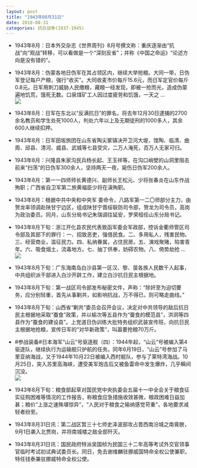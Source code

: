 ```yaml
---
layout: post
title: "1943年08月31日"
date: 2018-08-31
categories: 抗日战争(1937-1945)
---
```


<meta name="referrer" content="no-referrer" />

- 1943年8月：日本外交杂志《世界周刊》8月号撰文称：重庆逐渐由“抗战”向“观战”转移，可以看做是一个“深刻反省”；并称《中国之命运》“论述方向是没有错的”。 

- 1943年8月：伪蒙各地日伪军在其占领区内，继续大举抢粮。大同一带，日伪军登记每户产粮，强行“收买”。大同收麦市价每斤15.6元，而日军定官价每斤0.8元。日军用刺刀威胁人民缴粮，藏粮一经发现，即被一抢而光，造成伪蒙遍地饥荒，饿死无数。口泉煤矿工人因过度疲劳和饥饿，一天之 ... <br/><img src="https://wx3.sinaimg.cn/large/aca367d8ly1fut6ml5t57j20c809zt8s.jpg" />

- 1943年8月：日军在东北以“反满抗日”的罪名，将去年12月30日逮捕的2700余名教员和学生处死1000人，判处六年以上及无期徒刑的1000多人，其余600人继续扣押。 

- 1943年8月：日军田坂旅团在山东省陶尖冢镇决开卫河大堤，馆陶、临清、曲周、邱县、清河、威县、武城等七县受灾，二万人淹死，百万人无家可归。 

- 1943年8月：兴隆县朱家沟民兵杨长起、王玉祥等，在沟口峭壁的山洞里阻击前来“扫荡”的日伪军300余人，坚持两天一夜，毙伤日伪军200余人。 

- 1943年8月：第一一四师师长黄德兴、副师长王松元、少将张春炎在山东作战殉职；广西省自卫军第二旅黄福臣少将在滇殉职。 

- 1943年8月：根据中共中央和中央军 委命令，八路军第一二〇师部分主力，由贺龙率领调赴陕甘宁边区，组成陕甘宁晋绥联防司令部，贺龙为司令员，高岗为政治委员。同月，山东分局书记朱瑞调往延安，罗荣桓任山东分局书记。 

- 1943年8月下旬：浙江开化县农民代表致函军委会军政部，控诉金衢师管区司令部及其部下的罪行：一、招致恶吏，强借民食。二、多用私人，残害民物。三、经营商业，滥征民力。四、私纳眷属，占住民房。五、演戏聚赌，陷害青年。六、吸食烟土，流毒地方。七、抽丁供奉，妨碍农物。八、倚势劫抢 ... <br/><img src="https://wx3.sinaimg.cn/large/aca367d8ly1fusw7uxz8nj20c80ayt8s.jpg" />

- 1943年8月下旬：广东海南岛白沙县第一区汉、黎、苗各族人民数千人起事，中共组织派干部进入白沙开辟工作，建立白沙抗日民主根据地。 

- 1943年8月下旬：第一战区司令部发布秘密文件，声称：“除奸至为迫切要务，应分别轻重，首先从事剿共，如影响抗战，万不得已，则可略走曲线。” 

- 1943年8月下旬：山西省“剿共”委员会召开会议，决定对中共领导的敌后抗日民主根据地采取“蚕食”政策，并以榆次等五县作为“蚕食的模范县”，洪洞等四县作为“蚕食的建设县”。上党道日伪训练大批特务组织武装宣传班，向抗日民主根据地抢粮，宣传日军的“对华新政策”，叫嚣要抢粮70万斤。 

- #参战装备#日本海军“山云”号驱逐舰（四）：1944年起，“山云”号被编入第4驱逐队，继续执行为运输舰只护航的任务。同年6月19日，“山云”号参加了马里亚纳海战，又于1944年10月22日被编入西村舰队，参与了莱特湾海战。10月25日，突入苏里高海峡，遭受美军炮击后又被鱼雷命中发生爆炸，几乎瞬间沉没。 <br/><img src="https://wx1.sinaimg.cn/large/aca367d8ly1fusnjuy6lpj20d6085jrm.jpg" />

- 1943年8月下旬：粮食部起草对国民党中央执委会五届十一中全会关于粮食征实征购困难等情况的工作报告，称粮食应急措施收效甚微，粮政困难日益加甚；粮价“上涨之速殊堪惊异”，“人民对于粮食之输纳感觉苛重”，各地要求减轻者纷至。 

- 1943年8月31日讯：第二战区暂三十七师史泽波部攻占晋西南汾城之南膏腴，9月1日袭入北贾岗，并将南城楼之敌全部歼灭。 

- 1943年8月31日讯：国民政府特派吴国桢为民国三十二年高等考试外交官领事官临时考试初试典试委员长。同日，免去谢维麟驻挪威国特命全权公使兼职，特任钱泰兼驻挪威特命全权公使。 

